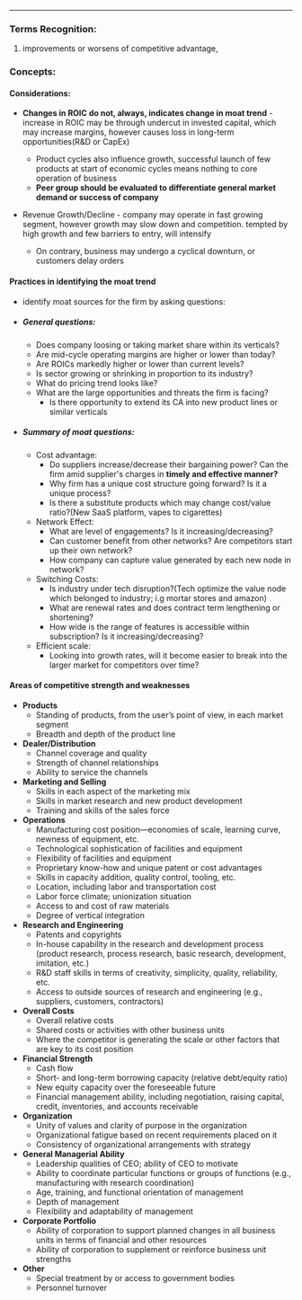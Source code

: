 ***
### Terms Recognition:
1. improvements or worsens of competitive advantage, 

### Concepts:

#### Considerations:
- **Changes in ROIC do not, always, indicates change in moat trend** - increase in ROIC may be through undercut in invested capital, which may increase margins, however causes loss in long-term opportunities(R&D or CapEx)
	- Product cycles also influence growth, successful launch of few products at start of economic cycles means nothing to core operation of business
	- **Peer group should be evaluated to differentiate general market demand or success of company**

- Revenue Growth/Decline - company may operate in fast growing segment, however growth may slow down and competition. tempted by high growth and few barriers to entry, will intensify 
	- On contrary, business may undergo a cyclical downturn, or customers delay orders

#### Practices in identifying the moat trend
- identify moat sources for the firm by asking questions:
- ##### General questions:
	- Does company loosing or taking market share within its verticals? 
	- Are mid-cycle operating margins are higher or lower than today?
	- Are ROICs markedly higher or lower than current levels?
	- Is sector growing or shrinking in proportion to its industry? 
	- What do pricing trend looks like?
	- What are the large opportunities and threats the firm is facing?
		- Is there opportunity to extend its CA into new product lines or similar verticals 

- ##### Summary of moat questions:
	- Cost advantage:
		- Do suppliers increase/decrease their bargaining power? Can the firm amid supplier's charges in **timely and effective manner?**
		- Why firm has a unique cost structure going forward? Is it a unique process?
		- Is there a substitute products which may change cost/value ratio?(New SaaS platform, vapes to cigarettes)
	- Network Effect:
		- What are level of engagements? Is it increasing/decreasing?
		- Can customer benefit from other networks? Are competitors start up their own network?
		- How company can capture value generated by each new node in network?
	- Switching Costs:
		- Is industry under tech disruption?(Tech optimize the value node which belonged to industry; i.g mortar stores and amazon)
		- What are renewal rates and does contract term lengthening or shortening?
		- How wide is the range of features is accessible within subscription? Is it increasing/decreasing?
	- Efficient scale:
		- Looking into growth rates, will it become easier to break into the larger market for competitors over time?

#### Areas of competitive strength and weaknesses 

- **Products**
    - Standing of products, from the user’s point of view, in each market segment
    - Breadth and depth of the product line
- **Dealer/Distribution**
    - Channel coverage and quality
    - Strength of channel relationships
    - Ability to service the channels
- **Marketing and Selling**
    - Skills in each aspect of the marketing mix
    - Skills in market research and new product development
    - Training and skills of the sales force
- **Operations**
    - Manufacturing cost position—economies of scale, learning curve, newness of equipment, etc.
    - Technological sophistication of facilities and equipment
    - Flexibility of facilities and equipment
    - Proprietary know-how and unique patent or cost advantages
    - Skills in capacity addition, quality control, tooling, etc.
    - Location, including labor and transportation cost
    - Labor force climate; unionization situation
    - Access to and cost of raw materials
    - Degree of vertical integration
- **Research and Engineering**
    - Patents and copyrights
    - In-house capability in the research and development process (product research, process research, basic research, development, imitation, etc.)
    - R&D staff skills in terms of creativity, simplicity, quality, reliability, etc.
    - Access to outside sources of research and engineering (e.g., suppliers, customers, contractors)
- **Overall Costs**
    - Overall relative costs
    - Shared costs or activities with other business units
    - Where the competitor is generating the scale or other factors that are key to its cost position
- **Financial Strength**
    - Cash flow
    - Short- and long-term borrowing capacity (relative debt/equity ratio)
    - New equity capacity over the foreseeable future
    - Financial management ability, including negotiation, raising capital, credit, inventories, and accounts receivable
- **Organization**
    - Unity of values and clarity of purpose in the organization
    - Organizational fatigue based on recent requirements placed on it
    - Consistency of organizational arrangements with strategy
- **General Managerial Ability**
    - Leadership qualities of CEO; ability of CEO to motivate
    - Ability to coordinate particular functions or groups of functions (e.g., manufacturing with research coordination)
    - Age, training, and functional orientation of management
    - Depth of management
    - Flexibility and adaptability of management
- **Corporate Portfolio**
    - Ability of corporation to support planned changes in all business units in terms of financial and other resources
    - Ability of corporation to supplement or reinforce business unit strengths
- **Other**
    - Special treatment by or access to government bodies
    - Personnel turnover